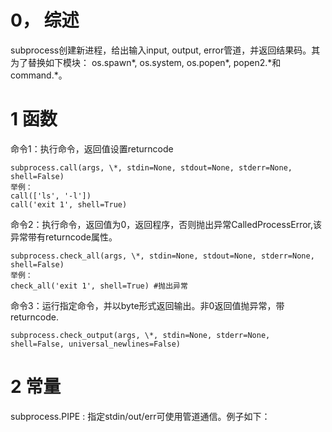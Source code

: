 # 0， 综述
subprocess创建新进程，给出输入input, output, error管道，并返回结果码。其为了替换如下模块：
os.spawn\*, os.system, os.popen\*, popen2.\*和command.\*。

# 1 函数

命令1：执行命令，返回值设置returncode
```
subprocess.call(args, \*, stdin=None, stdout=None, stderr=None, shell=False)
举例：
call(['ls', '-l'])
call('exit 1', shell=True)
```

命令2：执行命令，返回值为0，返回程序，否则抛出异常CalledProcessError,该异常带有returncode属性。
```
subprocess.check_all(args, \*, stdin=None, stdout=None, stderr=None, shell=False)
举例：
check_all('exit 1', shell=True) #抛出异常
```

命令3：运行指定命令，并以byte形式返回输出。非0返回值抛异常，带returncode.
```
subprocess.check_output(args, \*, stdin=None, stderr=None, shell=False, universal_newlines=False)
```
# 2 常量

subprocess.PIPE : 指定stdin/out/err可使用管道通信。例子如下：
